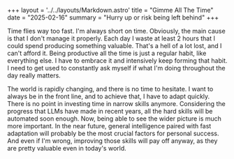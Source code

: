 +++
layout = '../../layouts/Markdown.astro'
title = "Gimme All The Time"
date = "2025-02-16"
summary = "Hurry up or risk being left behind"
+++

Time flies way too fast. I'm always short on time. Obviously, the main cause is that I don't manage it properly. Each day I waste at least 2 hours that I could spend producing something valuable. That's a hell of a lot lost, and I can't afford it. Being productive all the time is just a regular habit, like everything else. I have to embrace it and intensively keep forming that habit. I need to get used to constantly ask myself if what I'm doing throughout the day really matters.

The world is rapidly changing, and there is no time to hesitate. I want to always be in the front line, and to achieve that, I have to adapt quickly. There is no point in investing time in narrow skills anymore. Considering the progress that LLMs have made in recent years, all the hard skills will be automated soon enough. Now, being able to see the wider picture is much more important. In the near future, general intelligence paired with fast adaptation will probably be the most crucial factors for personal success. And even if I'm wrong, improving those skills will pay off anyway, as they are pretty valuable even in today's world.